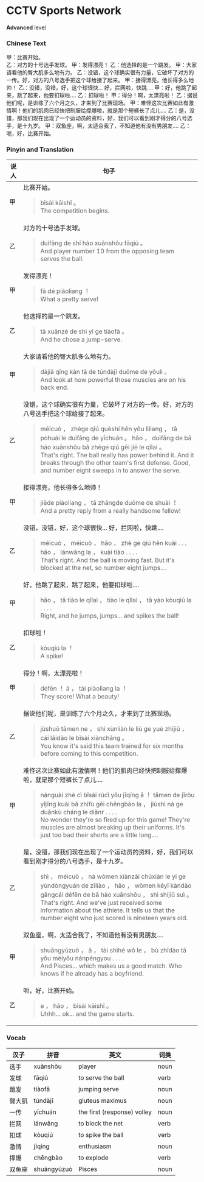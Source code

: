 # CCTV Sports Network
**Advanced** level
### Chinese Text
甲：比赛开始。<br />乙：对方的十号选手发球。
甲：发得漂亮！
乙：他选择的是一个跳发。
甲：大家请看他的臀大肌多么地有力。
乙：没错，这个球确实很有力量，它破坏了对方的一传。好，对方的八号选手把这个球给接了起来。
甲：接得漂亮，他长得多么地帅！
乙：没错，没错，好，这个球很快... 好，拦网啦，快跳....
甲：好，他跳了起来，跳了起来，他要扣球啦....
乙：扣球啦！
甲：得分！啊，太漂亮啦！
乙：据说他们呢，是训练了六个月之久，才来到了比赛现场。
甲：难怪这次比赛如此有激情啊！他们的肌肉已经快把制服给撑爆啦，就是那个短裤长了点儿....
乙：是，没错，那我们现在出现了一个运动员的资料，好，我们可以看到刚才得分的八号选手，是十九岁。
甲：双鱼座，啊，太适合我了，不知道他有没有男朋友....
乙：呃，好，比赛开始。

### Pinyin and Translation
|说人|句子|
|----|----|
|甲|比赛开始。<blockquote>bǐsài kāishǐ 。<br />The competition begins.</blockquote>|
|乙|对方的十号选手发球。<blockquote>duìfāng de shí hào xuǎnshǒu fāqiú 。<br />And player number 10 from the opposing team serves the ball.</blockquote>|
|甲|发得漂亮！<blockquote>fā dé piàoliang ！<br />What a pretty serve!</blockquote>|
|乙|他选择的是一个跳发。<blockquote>tā xuǎnzé de shì yī ge tiàofā 。<br />And he chose a jump-serve.</blockquote>|
|甲|大家请看他的臀大肌多么地有力。<blockquote>dàjiā qǐng kàn tā de túndàjī duōme de yǒulì 。<br />And look at how powerful those muscles are on his back end.</blockquote>|
|乙|没错，这个球确实很有力量，它破坏了对方的一传。好，对方的八号选手把这个球给接了起来。<blockquote>méicuò ， zhège qiú quèshí hěn yǒu lìliang ， tā pòhuài le duìfāng de yīchuán 。 hǎo ， duìfāng de bā hào xuǎnshǒu bǎ zhège qiú gěi jiē le qǐlai 。<br />That's right. The ball really has power behind it. And it breaks through the other team's first defense. Good, and number eight sweeps in to answer the serve.</blockquote>|
|甲|接得漂亮，他长得多么地帅！<blockquote>jiēde piàoliang ， tā zhǎngde duōme de shuài ！<br />And a pretty reply from a really handsome fellow!</blockquote>|
|乙|没错，没错，好，这个球很快... 好，拦网啦，快跳....<blockquote>méicuò ， méicuò ， hǎo ， zhè ge qiú hěn kuài . . .  hǎo ， lánwǎng la ， kuài tiào . . . .<br />That's right. And the ball is moving fast. But it's blocked at the net, so number eight jumps....</blockquote>|
|甲|好，他跳了起来，跳了起来，他要扣球啦....<blockquote>hǎo ， tā tiào le qǐlai ， tiào le qǐlai ， tā yào kòuqiú la . . . .<br />Right, and he jumps, jumps... and spikes the ball!</blockquote>|
|乙|扣球啦！<blockquote>kòuqiú la ！<br />A spike!</blockquote>|
|甲|得分！啊，太漂亮啦！<blockquote>défēn ！ ā ， tài piàoliang la ！<br />They score! What a beauty!</blockquote>|
|乙|据说他们呢，是训练了六个月之久，才来到了比赛现场。<blockquote>jùshuō tāmen ne ， shì xùnliàn le liù ge yuè zhījiǔ ， cái láidào le bǐsài xiànchǎng 。<br />You know it's said this team trained for six months before coming to this competition.</blockquote>|
|甲|难怪这次比赛如此有激情啊！他们的肌肉已经快把制服给撑爆啦，就是那个短裤长了点儿....<blockquote>nánguài zhè cì bǐsài rúcǐ yǒu jīqíng ā ！ tāmen de jīròu yǐjīng kuài bǎ zhìfù gěi chēngbào la ， jiùshì nà ge duǎnkù cháng le diǎnr . . . .<br />No wonder they're so fired up for this game! They're muscles are almost breaking up their uniforms. It's just too bad their shorts are a little long....</blockquote>|
|乙|是，没错，那我们现在出现了一个运动员的资料，好，我们可以看到刚才得分的八号选手，是十九岁。<blockquote>shì ， méicuò ， nà wǒmen xiànzài chūxiàn le yī ge yùndòngyuán de zīliào ， hǎo ， wǒmen kěyǐ kàndào gāngcái défēn de bā hào xuǎnshǒu ， shì shíjiǔ suì 。<br />That's right. And we've just received some information about the athlete. It tells us that the number eight who just scored is nineteen years old.</blockquote>|
|甲|双鱼座，啊，太适合我了，不知道他有没有男朋友....<blockquote>shuāngyúzuò ， ā ， tài shìhé wǒ le ， bù zhīdào tā yǒu méiyǒu nánpéngyou . . . .<br />And Pisces... which makes us a good match. Who knows if he already has a boyfriend.</blockquote>|
|乙|呃，好，比赛开始。<blockquote>e ， hǎo ， bǐsài kāishǐ 。<br />Uhhh... ok... and the game starts.</blockquote>|
### Vocab
|汉子|拼音|英文|词类|
|----|----|----|----|
|选手|xuǎnshǒu|player|noun|
|发球|fāqiú|to serve the ball|verb|
|跳发|tiàofā|jumping serve|noun|
|臀大肌|túndàjī|gluteus maximus|noun|
|一传|yīchuán|the first (response) volley|noun|
|拦网|lánwǎng|to block the net|verb|
|扣球|kòuqiú|to spike the ball|verb|
|激情|jīqíng|enthusiasm|noun|
|撑爆|chēngbào|to explode|verb|
|双鱼座|shuāngyúzuò|Pisces|noun|